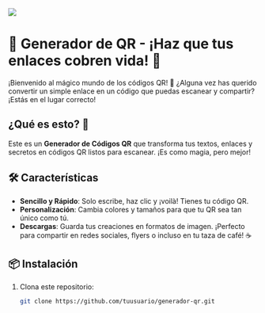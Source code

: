 <img  src="img/logo.ico">

# 🎉 Generador de QR - ¡Haz que tus enlaces cobren vida! 🎉

¡Bienvenido al mágico mundo de los códigos QR! 🚀 ¿Alguna vez has querido convertir un simple enlace en un código que puedas escanear y compartir? ¡Estás en el lugar correcto!

## ¿Qué es esto? 🤔

Este es un **Generador de Códigos QR** que transforma tus textos, enlaces y secretos en códigos QR listos para escanear. ¡Es como magia, pero mejor!

## 🛠️ Características

- **Sencillo y Rápido**: Solo escribe, haz clic y ¡voilà! Tienes tu código QR.
- **Personalización**: Cambia colores y tamaños para que tu QR sea tan único como tú.
- **Descargas**: Guarda tus creaciones en formatos de imagen. ¡Perfecto para compartir en redes sociales, flyers o incluso en tu taza de café! ☕

## 📦 Instalación

1. Clona este repositorio:  
   ```bash
   git clone https://github.com/tuusuario/generador-qr.git
